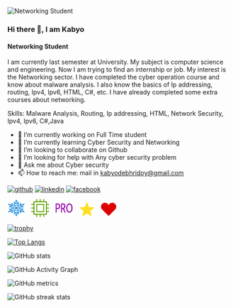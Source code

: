 ![Networking Student](https://scontent.fdac138-1.fna.fbcdn.net/v/t39.30808-6/310867096_1875753219483211_2235156276314907406_n.jpg?_nc_cat=109&ccb=1-7&_nc_sid=09cbfe&_nc_eui2=AeFChaiDeaf3tP8eUh6r5MEVIYd-6_y6zBkhh37r_LrMGUH384u_CfUlcIEY2Ir4pdhseNNhW4qAJyB-ZYCVf8RR&_nc_ohc=ivkYNERa2IwAX-c3Pr-&_nc_ht=scontent.fdac138-1.fna&oh=00_AfC_ktIdfGBPVG3RrujqUU5btFgki2v-h-wVqqooECvQxw&oe=63712054)

### Hi there 👋, I am Kabyo
#### Networking Student


I am currently last semester at University. My subject is computer science and engineering. Now I am trying to find an internship or job. My interest is the Networking sector. I have completed the cyber operation course and know about malware analysis. I also know the basics of Ip addressing, routing, Ipv4, Ipv6, HTML, C#, etc. I have already completed some extra courses about networking.

Skills: Malware Analysis, Routing, Ip addressing, HTML, Network Security, Ipv4, Ipv6, C#,Java

- 🔭 I’m currently working on Full Time student 
- 🌱 I’m currently learning Cyber Security and Networking  
- 👯 I’m looking to collaborate on Github 
- 🤔 I’m looking for help with Any cyber security problem 
- 💬 Ask me about Cyber security 
- 📫 How to reach me: mail in kabyodebhridoy@gmail.com 


[<img src='https://cdn.jsdelivr.net/npm/simple-icons@3.0.1/icons/github.svg' alt='github' height='40'>](https://github.com/KABYODEB)  [<img src='https://cdn.jsdelivr.net/npm/simple-icons@3.0.1/icons/linkedin.svg' alt='linkedin' height='40'>](https://www.linkedin.com/in/https://www.linkedin.com/in/deb-kabyo-842b45198//)  [<img src='https://cdn.jsdelivr.net/npm/simple-icons@3.0.1/icons/facebook.svg' alt='facebook' height='40'>](https://www.facebook.com/https://www.facebook.com/kabyo.kabyo.1)  

<a href='https://archiveprogram.github.com/'><img src='https://raw.githubusercontent.com/acervenky/animated-github-badges/master/assets/acbadge.gif' width='40' height='40'></a> <a href='https://docs.github.com/en/developers'><img src='https://raw.githubusercontent.com/acervenky/animated-github-badges/master/assets/devbadge.gif' width='40' height='40'></a> <a href='https://github.com/pricing'><img src='https://raw.githubusercontent.com/acervenky/animated-github-badges/master/assets/pro.gif' width='40' height='40'></a> <a href='https://stars.github.com/'><img src='https://raw.githubusercontent.com/acervenky/animated-github-badges/master/assets/starbadge.gif' width='35' height='35'></a> <a href='https://docs.github.com/en/github/supporting-the-open-source-community-with-github-sponsors'><img src='https://raw.githubusercontent.com/acervenky/animated-github-badges/master/assets/sponsorbadge.gif' width='35' height='35'></a> 

[![trophy](https://github-profile-trophy.vercel.app/?username=KABYODEB)](https://github.com/ryo-ma/github-profile-trophy)

[![Top Langs](https://github-readme-stats.vercel.app/api/top-langs/?username=KABYODEB)](https://github.com/anuraghazra/github-readme-stats)

![GitHub stats](https://github-readme-stats.vercel.app/api?username=KABYODEB&show_icons=true&count_private=true)  

![GitHub Activity Graph](https://activity-graph.herokuapp.com/graph?username=KABYODEB)  

![GitHub metrics](https://metrics.lecoq.io/KABYODEB)  

![GitHub streak stats](https://github-readme-streak-stats.herokuapp.com/?user=KABYODEB)  

